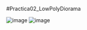 #Practica02_LowPolyDiorama

![image](https://github.com/Joa9cv28/SimulacionPorComputadora--JoanineCordova/assets/142274946/fcc2da5a-c1fe-4ecc-a6dd-7d8b62f8db01)
![image](https://github.com/Joa9cv28/SimulacionPorComputadora--JoanineCordova/assets/142274946/d1283288-84e2-48aa-a437-24c28cde4331)

